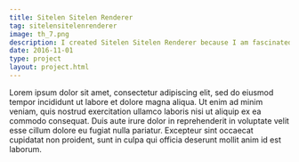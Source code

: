 ```yaml
---
title: Sitelen Sitelen Renderer
tag: sitelensitelenrenderer
image: th_7.png
description: I created Sitelen Sitelen Renderer because I am fascinated by combining the artifical minimal language Toki Pona with the non-linear writing style 'Sitelen Sitelen' by Jonathan Gabel. Unlike other work with Sitelen Sitelen I want the writings to be generated by the computer. I set out to create SVG-only sitelen sitelen that can be exported and reused.
date: 2016-11-01
type: project
layout: project.html
---
```


Lorem ipsum dolor sit amet, consectetur adipiscing elit, sed do eiusmod tempor incididunt ut labore et dolore magna aliqua. Ut enim ad minim veniam, quis nostrud exercitation ullamco laboris nisi ut aliquip ex ea commodo consequat. Duis aute irure dolor in reprehenderit in voluptate velit esse cillum dolore eu fugiat nulla pariatur. Excepteur sint occaecat cupidatat non proident, sunt in culpa qui officia deserunt mollit anim id est laborum.
